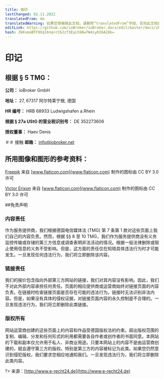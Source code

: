 ```yaml
---
title: 烙印
lastChanged: 02.11.2022
translatedFrom: de
translatedWarning: 如果您想编辑此文档，请删除“translatedFrom”字段，否则此文档将再次自动翻译
editLink: https://github.com/ioBroker/ioBroker.docs/edit/master/docs/zh-cn/imprint.md
hash: ZkKvmaBTF9Xql6nq+rC6Jzf3EyLh98w7W4iyKI6A28k=
---
```

# 印记
## 根据 § 5 TMG：
**公司：** ioBroker GmbH

**地址：** 27, 67317 阿尔特莱宁根, 德国

**HR 编号：** HRB 68933 Ludwigshafen a.Rhein

**根据 § 27a UStG 的营业税识别号：** DE 352273606

**授权董事：** Haev Denis

＃＃ 接触
**邮箱：** info@iobroker.net

## 所用图像和图形的参考资料：
[Freepik](http://www.freepik.com/) 来自 [www.flaticon.com](www.flaticon.com) 制作的图标由 CC BY 3.0 许可

[Victor Erixon](http://www.flaticon.com/authors/victor-erixon) 来自 [www.flaticon.com](www.flaticon.com) 制作的图标由 CC BY 3.0 许可

##免责声明
### 内容责任
作为服务提供商，我们根据德国电信媒体法 (TMG) 第 7 条第 1 款对这些页面上我们自己的内容负责。然而，根据 §§ 8 至 10 TMG，我们作为服务提供商没有义务监控传输或存储的第三方信息或调查表明非法活动的情况。根据一般法律删除或阻止使用信息的义务不受影响。但是，这方面的责任仅在知晓具体违法行为时才可能发生。一旦发现任何违法行为，我们将立即删除该内容。

### 链接责任
我们的报价包含指向外部第三方网站的链接，我们对其内容没有影响。因此，我们不对此外部内容承担任何责任。页面的相应提供商或运营商始终对链接页面的内容负责。在链接时检查链接页面是否存在可能的违法行为。链接时无法识别非法内容。但是，如果没有具体的侵权证据，对链接页面内容的永久控制是不合理的。一旦发现违法行为，我们将立即删除此类链接。

### 版权所有
网站运营商创建的这些页面上的内容和作品受德国版权法的约束。超出版权范围的复制、编辑、分发和任何形式的利用都需要各自作者或创作者的书面同意。本网站的下载和副本仅允许用于私人、非商业用途。只要本网站上的内容不是由运营商创建的，就会遵守第三方的版权。特别是第三方的内容被标记为此类。如果您仍然意识到侵犯版权，我们要求您相应地通知我们。一旦发现违法行为，我们将立即删除此类内容。

?> 来源：[http://www.e-recht24.de](http://www.e-recht24.de)